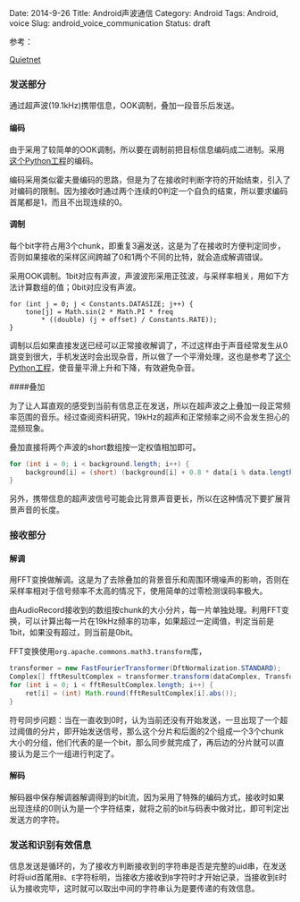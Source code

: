 Date: 2014-9-26
Title: Android声波通信
Category: Android
Tags: Android, voice
Slug: android_voice_communication
Status: draft


参考：

[Quietnet](https://github.com/Katee/quietnet)


### 发送部分

通过超声波(19.1kHz)携带信息，OOK调制，叠加一段音乐后发送。

#### 编码

由于采用了较简单的OOK调制，所以要在调制前把目标信息编码成二进制。采用[这个Python工程](https://github.com/Katee/quietnet)的编码。

编码采用类似霍夫曼编码的思路，但是为了在接收时判断字符的开始结束，引入了对编码的限制。因为接收时通过两个连续的0判定一个自负的结束，所以要求编码首尾都是1，而且不出现连续的0。

#### 调制

每个bit字符占用3个chunk，即重复3遍发送，这是为了在接收时方便判定同步，否则如果接收的采样区间跨越了0和1两个不同的比特，就会造成解调错误。

采用OOK调制。1bit对应有声波，声波波形采用正弦波，与采样率相关，用如下方法计算数组的值；0bit对应没有声波。

```
for (int j = 0; j < Constants.DATASIZE; j++) {
    tone[j] = Math.sin(2 * Math.PI * freq
        * ((double) (j + offset) / Constants.RATE));
}
```

调制以后如果直接发送已经可以正常接收解调了，不过这样由于声音经常发生从0跳变到很大，手机发送时会出现杂音，所以做了一个平滑处理，这也是参考了[这个Python工程](https://github.com/Katee/quietnet)，使音量平滑上升和下降，有效避免杂音。

####叠加


为了让人耳直观的感受到当前有信息正在发送，所以在超声波之上叠加一段正常频率范围的音乐。经过查阅资料研究，19kHz的超声和正常频率之间不会发生担心的混频现象。

叠加直接将两个声波的short数组按一定权值相加即可。

```java
for (int i = 0; i < background.length; i++) {
    background[i] = (short) (background[i] + 0.8 * data[i % data.length]);
}
```

另外，携带信息的超声波信号可能会比背景声音更长，所以在这种情况下要扩展背景声音的长度。

### 接收部分

#### 解调

用FFT变换做解调。这是为了去除叠加的背景音乐和周围环境噪声的影响，否则在采样率相对于信号频率不太高的情况下，使用简单的过零检测误码率极大。

由AudioRecord接收到的数组按chunk的大小分片，每一片单独处理。利用FFT变换，可以计算出每一片在19kHz频率的功率，如果超过一定阈值，判定当前是1bit，如果没有超过，则当前是0bit。

FFT变换使用`org.apache.commons.math3.transform`库，

```java
transformer = new FastFourierTransformer(DftNormalization.STANDARD);
Complex[] fftResultComplex = transformer.transform(dataComplex, TransformType.FORWARD);
for (int i = 0; i < fftResultComplex.length; i++) {
    ret[i] = (int) Math.round(fftResultComplex[i].abs());
}
```

符号同步问题：当在一直收到0时，认为当前还没有开始发送，一旦出现了一个超过阈值的分片，即开始发送信号，那么这个分片和后面的2个组成一个3个chunk大小的分组，他们代表的是一个bit，那么同步就完成了，再后边的分片就可以直接认为是三个一组进行判定了。

#### 解码


解码器中保存解调器解调得到的bit流，因为采用了特殊的编码方式，接收时如果出现连续的0则认为是一个字符结束，就将之前的bit与码表中做对比，即可判定出发送方的字符。


### 发送和识别有效信息

信息发送是循环的，为了接收方判断接收到的字符串是否是完整的uid串，在发送时将uid首尾用`B`、`E`字符标明，当接收方接收到`B`字符时才开始记录，当接收到`E`时认为接收完毕，这时就可以取出中间的字符串认为是要传递的有效信息。


